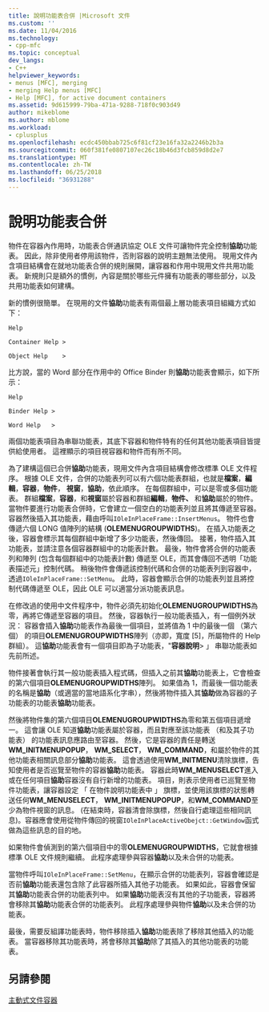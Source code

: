 ```yaml
---
title: 說明功能表合併 |Microsoft 文件
ms.custom: ''
ms.date: 11/04/2016
ms.technology:
- cpp-mfc
ms.topic: conceptual
dev_langs:
- C++
helpviewer_keywords:
- menus [MFC], merging
- merging Help menus [MFC]
- Help [MFC], for active document containers
ms.assetid: 9d615999-79ba-471a-9288-718f0c903d49
author: mikeblome
ms.author: mblome
ms.workload:
- cplusplus
ms.openlocfilehash: ecdc450bbab725c6f81cf23e16fa32a2246b2b3a
ms.sourcegitcommit: 060f381fe0807107ec26c18b46d3fcb859d8d2e7
ms.translationtype: MT
ms.contentlocale: zh-TW
ms.lasthandoff: 06/25/2018
ms.locfileid: "36931288"
---
```

# <a name="help-menu-merging"></a>說明功能表合併
物件在容器內作用時，功能表合併通訊協定 OLE 文件可讓物件完全控制**協助**功能表。 因此，除非使用者停用該物件，否則容器的說明主題無法使用。 現用文件內含項目結構會在就地功能表合併的規則展開，讓容器和作用中現用文件共用功能表。 新規則只是額外的慣例，內容是關於哪些元件擁有功能表的哪些部分，以及共用功能表如何建構。  
  
 新的慣例很簡單。 在現用的文件**協助**功能表有兩個最上層功能表項目組織方式如下：  
  
 `Help`  
  
 `Container Help >`  
  
 `Object Help    >`  
  
 比方說，當的 Word 部分在作用中的 Office Binder 則**協助**功能表會顯示，如下所示：  
  
 `Help`  
  
 `Binder Help >`  
  
 `Word Help   >`  
  
 兩個功能表項目為串聯功能表，其底下容器和物件特有的任何其他功能表項目皆提供給使用者。 這裡顯示的項目視容器和物件而有所不同。  
  
 為了建構這個已合併**協助**功能表，現用文件內含項目結構會修改標準 OLE 文件程序。 根據 OLE 文件，合併的功能表列可以有六個功能表群組，也就是**檔案**，**編輯**，**容器**，**物件**， **視窗**，**協助**，依此順序。 在每個群組中，可以是零或多個功能表。 群組**檔案**，**容器**，和**視窗**屬於容器和群組**編輯**，**物件、** 和**協助**屬於的物件。 當物件要進行功能表合併時，它會建立一個空白的功能表列並且將其傳遞至容器。 容器然後插入其功能表，藉由呼叫`IOleInPlaceFrame::InsertMenus`。 物件也會傳遞六個 LONG 值陣列的結構 (**OLEMENUGROUPWIDTHS**)。 在插入功能表之後，容器會標示其每個群組中新增了多少功能表，然後傳回。 接著，物件插入其功能表，並請注意各個容器群組中的功能表計數。 最後，物件會將合併的功能表列和陣列 (包含每個群組中的功能表計數) 傳遞至 OLE，而其會傳回不透明「功能表描述元」控制代碼。 稍後物件會傳遞該控制代碼和合併的功能表列到容器中，透過`IOleInPlaceFrame::SetMenu`。 此時，容器會顯示合併的功能表列並且將控制代碼傳遞至 OLE，因此 OLE 可以適當分派功能表訊息。  
  
 在修改過的使用中文件程序中，物件必須先初始化**OLEMENUGROUPWIDTHS**為零，再將它傳遞至容器的項目。 然後，容器執行一般功能表插入，有一個例外狀況： 容器會插入**協助**功能表作為最後一個項目，並將值為 1 中的最後一個 （第六個） 的項目**OLEMENUGROUPWIDTHS**陣列（亦即，寬度 [5]，所屬物件的 Help 群組）。 這**協助**功能表會有一個項目即為子功能表，"**容器說明**> 」 串聯功能表如先前所述。  
  
 物件接著會執行其一般功能表插入程式碼，但插入之前其**協助**功能表上，它會檢查的第六個項目**OLEMENUGROUPWIDTHS**陣列。 如果值為 1，而最後一個功能表的名稱是**協助**（或適當的當地語系化字串），然後將物件插入其**協助**做為容器的子功能表的功能表**協助**功能表。  
  
 然後將物件集的第六個項目**OLEMENUGROUPWIDTHS**為零和第五個項目遞增一。 這會讓 OLE 知道**協助**功能表屬於容器，而且對應至該功能表 （和及其子功能表） 的功能表訊息應路由至容器。 然後，它是容器的責任是轉送**WM_INITMENUPOPUP**， **WM_SELECT**， **WM_COMMAND**，和屬於物件的其他功能表相關訊息部分**協助**功能表。 這會透過使用**WM_INITMENU**清除旗標，告知使用者是否巡覽至物件的容器**協助**功能表。 容器此時**WM_MENUSELECT**進入或在任何項目**協助**容器沒有自行新增的功能表。 項目，則表示使用者已巡覽至物件功能表，讓容器設定 「 在物件說明功能表中 」 旗標，並使用該旗標的狀態轉送任何**WM_MENUSELECT**， **WM_INITMENUPOPUP**，和**WM_COMMAND**至少為物件視窗的訊息。 (在結束時，容器清會除旗標，然後自行處理這些相同訊息)。容器應會使用從物件傳回的視窗`IOleInPlaceActiveObejct::GetWindow`函式做為這些訊息的目的地。  
  
 如果物件會偵測到的第六個項目中的零**OLEMENUGROUPWIDTHS**，它就會根據標準 OLE 文件規則繼續。 此程序處理參與容器**協助**以及未合併的功能表。  
  
 當物件呼叫`IOleInPlaceFrame::SetMenu`，在顯示合併的功能表列，容器會確認是否前**協助**功能表還包含除了此容器所插入其他子功能表。 如果如此，容器會保留其**協助**功能表合併的功能表列中。 如果**協助**功能表沒有其他的子功能表，容器將會移除其**協助**功能表合併的功能表列。 此程序處理參與物件**協助**以及未合併的功能表。  
  
 最後，需要反組譯功能表時，物件移除插入**協助**功能表除了移除其他插入的功能表。 當容器移除其功能表時，將會移除其**協助**除了其插入的其他功能表的功能表。  
  
## <a name="see-also"></a>另請參閱  
 [主動式文件容器](../mfc/active-document-containers.md)

